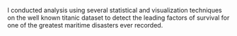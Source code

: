 I conducted analysis using several statistical and visualization techniques on the well known titanic dataset to detect the leading factors of survival for one of the greatest maritime disasters ever recorded.
